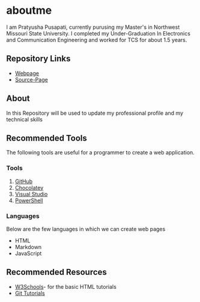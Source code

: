 # aboutme
I am Pratyusha Pusapati, currently purusing my Master's in Northwest Missouri State University.
I completed my Under-Graduation In Electronics and Communication Engineering and worked for TCS for about 1.5 years.

## Repository Links

- [Webpage](https://ppusap.github.io/aboutme/)
- [Source-Page](https://github.com/ppusap/aboutme)

## About
In this Repository will be used to update my professional profile and my technical skills 

## Recommended Tools
The following tools are useful for a programmer to create a web application.
### Tools
1. [GitHub](https://github.com/)
1. [Chocolatey](https://chocolatey.org/)
1. [Visual Studio](https://visualstudio.microsoft.com/)
1. [PowerShell](https://docs.microsoft.com/en-us/powershell/scripting/overview?view=powershell-6)

### Languages
 Below are the few languages in which we can create web pages
 - HTML
 - Markdown
 - JavaScript

 ## Recommended Resources

- [W3Schools](https://www.w3schools.com/)- for the basic HTML tutorials
- [Git Tutorials](https://www.atlassian.com/git/tutorials)
 






